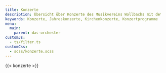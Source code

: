```yaml
---
title: Konzerte
description: Übersicht über Konzerte des Musikvereins Wollbachs mit detaillierter Übersicht über Programme und Solisten.
keywords: Konzerte, Jahreskonzerte, Kirchenkonzerte, Konzertprogramme
menu:
  main:
    parent: das-orchester
customJs:
  - ts/filter.ts
customCss:
  - scss/konzerte.scss
---
```


{{< konzerte >}}
